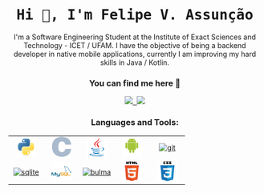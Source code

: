 <h1 align="center">
    <samp> Hi 👋, I'm Felipe V. Assunção<br/>
</h1>
<p align="center"> I'm a Software Engineering Student at the Institute of Exact Sciences and Technology - ICET / UFAM. I have the objective of being a backend developer in native mobile applications, currently I am improving my hard skills in Java / Kotlin. </p>

<!-- <img align='right' src="https://github.com/assuncaofelipe/assuncaofelipe/blob/main/images/capas/capa3.png" width="270"> -->

<h3 align="center"> You can find me here 🔎</h3> 
<p align="center"> <samp>
    <a href="https://www.linkedin.com/in/assuncao-felipe/" target="_blank">
        <img src="https://img.shields.io/badge/linkedin-%230077B5.svg?&style=for-the-badge&logo=linkedin&logoColor=white" />
    </a>
    <a href="https://www.instagram.com/diceloss/" target="_blank">
        <img src = "https://img.shields.io/badge/instagram-%23E4405F.svg?&style=for-the-badge&logo=instagram&logoColor=white" />
    </a>
</p>

<h3 align="center"> Languages and Tools: </h3>

<!-- TABELA 4X4 -->
<!-- PRIMEIRA LINHA COM 4 COLUNAS -->
<table align="center" width="100%">
        <tr align="center">
            <td width="20%">
                <a href="https://www.python.org/"  target="_blank">
                    <img src="https://raw.githubusercontent.com/devicons/devicon/master/icons/python/python-original.svg" alt="python" width="40" height="40"/>
                </a>
            </td>
            <td width="20%">
                <a href="https://webstore.ansi.org/Standards/INCITS/INCITSISOIEC98992012"  target="_blank">
                    <img src="https://raw.githubusercontent.com/devicons/devicon/master/icons/c/c-original.svg" alt="c" width="40" height="40"/>
                </a>
            </td>
            <td width="20%">
                <a href="https://www.java.com/pt-BR/about/">
                   <img src="https://raw.githubusercontent.com/devicons/devicon/master/icons/java/java-original.svg" alt="java" width="40" height="40"/>
                </a>
            </td>
            <td width="20%">
                <a href="https://developer.android.com/">
                    <img src="https://raw.githubusercontent.com/devicons/devicon/master/icons/android/android-original-wordmark.svg" alt="android" width="40" height="40"/>
                </a>
            </td>
            <td width="20%">
                <a href="https://git-scm.com/docs/git/pt_BR">
                    <img src="https://www.vectorlogo.zone/logos/git-scm/git-scm-icon.svg" alt="git" width="40" height="40"/>
                </a>
            </td>
        </tr>
    <!-- SEGUNDA LINHA COM 4 COLUNAS -->
   <tr align="center">
            <td width="20%">
                <a href="https://www.sqlite.org/index.html">
                    <img src="https://www.vectorlogo.zone/logos/sqlite/sqlite-icon.svg" alt="sqlite" width="40" height="40"/>
                </a>
            </td>
            <td width="20%">
                <a href="https://dev.mysql.com/doc/">
                    <img src="https://raw.githubusercontent.com/devicons/devicon/master/icons/mysql/mysql-original-wordmark.svg" alt="mysql" width="40" height="40"/>
                </a>
            </td>
            <td width="20%">
                <a href="https://bulma.io/">
                    <img src="https://raw.githubusercontent.com/gilbarbara/logos/804dc257b59e144eaca5bc6ffd16949752c6f789/logos/bulma.svg" alt="bulma" width="40" height="40"/>
                </a>
            </td>
            <td width="20%">
                <a href="https://www.w3schools.com/html/html_elements.asp">
                    <img src="https://raw.githubusercontent.com/devicons/devicon/master/icons/html5/html5-original-wordmark.svg" alt="html5" width="40" height="40"/>
                </a>
            </td>
            <td width="20%">
                <a href="https://www.w3schools.com/css/default.asp">
                    <img src="https://raw.githubusercontent.com/devicons/devicon/master/icons/css3/css3-original-wordmark.svg" alt="css3" width="40" height="40"/>
                </a>
            </td>
        </tr>    
</table>
